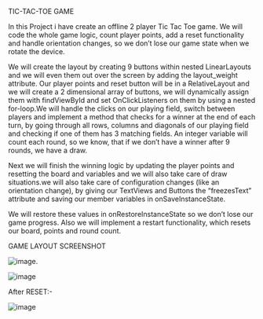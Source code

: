 TIC-TAC-TOE GAME

In this Project i have create an offline 2 player Tic Tac Toe game. We will code the whole game logic, count player points, add a reset functionality and handle orientation changes, so we don’t lose our game state when we rotate the device.

We will create the layout by creating 9 buttons within nested LinearLayouts and we will even them out over the screen by adding the layout_weight attribute. Our player points and reset button will be in a RelativeLayout and we will create a 2 dimensional array of buttons, we will dynamically assign them with findViewById and set OnClickListeners on them by using a nested for-loop.We will handle the clicks on our playing field, switch between players and implement a method that checks for a winner at the end of each turn, by going through all rows, columns and diagonals of our playing field and checking if one of them has 3 matching fields. An integer variable will count each round, so we know, that if we don’t have a winner after 9 rounds, we have a draw.

Next we will finish the winning logic by updating the player points and resetting the board and variables and we will also take care of draw situations.we will also take care of configuration changes (like an orientation change), by giving our TextViews and Buttons the “freezesText” attribute and saving our member variables in onSaveInstanceState. 

We will restore these values in onRestoreInstanceState so we don’t lose our game progress.
Also we will implement a restart functionality, which resets our board, points and round count.

GAME LAYOUT SCREENSHOT

![image](https://user-images.githubusercontent.com/59703066/119693025-86f55280-be69-11eb-8657-61bc17b120aa.png=50*50).

![image](https://user-images.githubusercontent.com/59703066/119693177-abe9c580-be69-11eb-9184-65b7b3a4d9b8.png)

After RESET:-

![image](https://user-images.githubusercontent.com/59703066/119693274-befc9580-be69-11eb-94c3-d584f3459cce.png)




